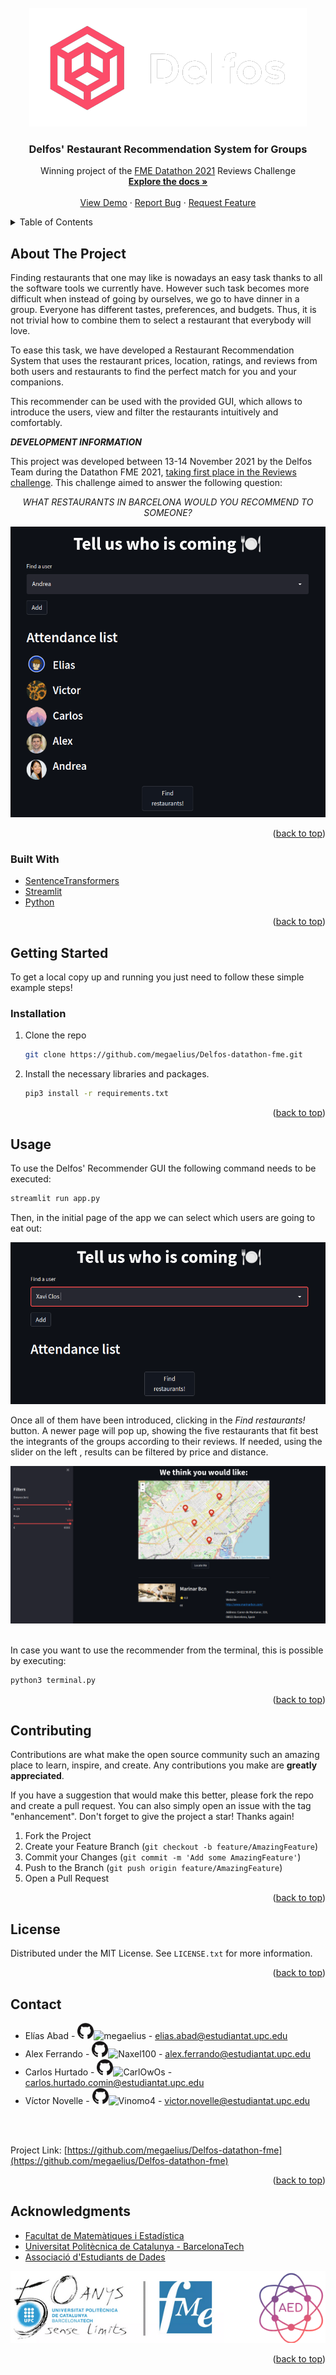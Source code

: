 <div id="top"></div>

<!-- PROJECT LOGO -->
<br />
<div align="center">
  <a href="https://github.com/megaelius/Delfos-datathon-fme">
    <img src="README_Images/logo.png" alt="Logo">
  </a>

<h3 align="center">Delfos' Restaurant Recommendation System for Groups</h3>

  <p align="center">
    Winning project of the  <a href=https://datathon.cat/>FME Datathon 2021</a> Reviews Challenge
    <br />
    <a href="https://github.com/megaelius/Delfos-datathon-fme"><strong>Explore the docs »</strong></a>
    <br />
    <br />
    <a href="https://github.com/megaelius/Delfos-datathon-fme">View Demo</a>
    ·
    <a href="https://github.com/megaelius/Delfos-datathon-fme/issues">Report Bug</a>
    ·
    <a href="https://github.com/megaelius/Delfos-datathon-fme/pulls">Request Feature</a>
  </p>
</div>



<!-- TABLE OF CONTENTS -->
<details>
  <summary>Table of Contents</summary>
  <ol>
    <li>
      <a href="#about-the-project">About The Project</a>
      <ul>
        <li><a href="#built-with">Built With</a></li>
      </ul>
    </li>
    <li>
      <a href="#getting-started">Getting Started</a>
      <ul>
        <li><a href="#installation">Installation</a></li>
      </ul>
    </li>
    <li><a href="#usage">Usage</a></li>
    <li><a href="#contributing">Contributing</a></li>
    <li><a href="#license">License</a></li>
    <li><a href="#contact">Contact</a></li>
    <li><a href="#acknowledgments">Acknowledgments</a></li>
  </ol>
</details>



<!-- ABOUT THE PROJECT -->
## About The Project

Finding restaurants that one may like is nowadays an easy task thanks to all the software tools we currently have. However such task becomes more difficult when instead of going by ourselves, we go to have dinner in a group. Everyone has different tastes, preferences, and budgets. Thus, it is not trivial how to combine them to select a restaurant that everybody will love.

To ease this task, we have developed a Restaurant Recommendation System that uses the restaurant prices, location, ratings, and reviews from both users and restaurants to find the perfect match for you and your companions.

This recommender can be used with the provided GUI, which allows to introduce the users, view and filter the restaurants intuitively and comfortably.

***DEVELOPMENT INFORMATION***

This project was developed between 13-14 November 2021 by the Delfos Team during the Datathon FME 2021, [taking first place in the Reviews challenge](https://fme.upc.edu/ca/noticies/cronica-de-la-1a-datathon-fme-2021). This challenge aimed to answer the following question:

  <p align="center"><i>WHAT RESTAURANTS IN BARCELONA WOULD YOU RECOMMEND TO SOMEONE?</i></p>

<div align="center">
    <img src="README_Images/screenshot.png" alt="SS1">
  </div>


<p align="right">(<a href="#top">back to top</a>)</p>


### Built With

* [SentenceTransformers](https://www.sbert.net/)
* [Streamlit](https://streamlit.io/)
* [Python](https://www.python.org/)

<p align="right">(<a href="#top">back to top</a>)</p>


<!-- GETTING STARTED -->
## Getting Started

To get a local copy up and running you just need to follow these simple example steps!

### Installation

1. Clone the repo
   ```sh
   git clone https://github.com/megaelius/Delfos-datathon-fme.git
   ```
2. Install the necessary libraries and packages.
   ```sh
   pip3 install -r requirements.txt
   ```
<p align="right">(<a href="#top">back to top</a>)</p>



<!-- USAGE EXAMPLES -->
## Usage

To use the Delfos' Recommender GUI the following command needs to be executed:
   ```sh
   streamlit run app.py
   ```
Then, in the initial page of the app we can select which users are going to eat out:

<div align="center">
    <img src="README_Images/screenshot2.png" alt="SS2">
  </div>

Once all of them have been introduced, clicking in the *Find restaurants!* button. 
A newer page will pop up, showing the five restaurants that fit best the integrants of the groups according to their reviews.
If needed, using the slider on the left , results can be filtered by price and distance. 

<div align="center">
    <img src="README_Images/screenshot3.png" alt="SS3">
  <br>
  <br>
  </div>



In case you want to use the recommender from the terminal, this is possible by executing:
   ```sh
   python3 terminal.py
   ```

<p align="right">(<a href="#top">back to top</a>)</p>


<!-- CONTRIBUTING -->
## Contributing

Contributions are what make the open source community such an amazing place to learn, inspire, and create. Any contributions you make are **greatly appreciated**.

If you have a suggestion that would make this better, please fork the repo and create a pull request. You can also simply open an issue with the tag "enhancement".
Don't forget to give the project a star! Thanks again!

1. Fork the Project
2. Create your Feature Branch (`git checkout -b feature/AmazingFeature`)
3. Commit your Changes (`git commit -m 'Add some AmazingFeature'`)
4. Push to the Branch (`git push origin feature/AmazingFeature`)
5. Open a Pull Request

<p align="right">(<a href="#top">back to top</a>)</p>



<!-- LICENSE -->
## License

Distributed under the MIT License. See `LICENSE.txt` for more information.

<p align="right">(<a href="#top">back to top</a>)</p>



<!-- CONTACT -->
## Contact

* Elías Abad - [<img alt="GitHub" width="26px" src="https://raw.githubusercontent.com/github/explore/78df643247d429f6cc873026c0622819ad797942/topics/github/github.png" />][git1]![ megaelius](https://github.com/megaelius/) - elias.abad@estudiantat.upc.edu
* Alex Ferrando - [<img alt="GitHub" width="26px" src="https://raw.githubusercontent.com/github/explore/78df643247d429f6cc873026c0622819ad797942/topics/github/github.png" />][git2]![ Naxel100](https://github.com/Naxel100/) - alex.ferrando@estudiantat.upc.edu
* Carlos Hurtado - [<img alt="GitHub" width="26px" src="https://raw.githubusercontent.com/github/explore/78df643247d429f6cc873026c0622819ad797942/topics/github/github.png" />][git3]![ CarlOwOs](https://github.com/CarlOwOs/) - carlos.hurtado.comin@estudiantat.upc.edu
* Víctor Novelle - [<img alt="GitHub" width="26px" src="https://raw.githubusercontent.com/github/explore/78df643247d429f6cc873026c0622819ad797942/topics/github/github.png" />][git4]![ Vinomo4](https://github.com/Vinomo4/) - victor.novelle@estudiantat.upc.edu

<br>
<br>

Project Link: [https://github.com/megaelius/Delfos-datathon-fme](https://github.com/megaelius/Delfos-datathon-fme)

<p align="right">(<a href="#top">back to top</a>)</p>



<!-- ACKNOWLEDGMENTS -->
## Acknowledgments

* [Facultat de Matemàtiques i Estadística](https://fme.upc.edu/ca)
* [Universitat Politècnica de Catalunya - BarcelonaTech](https://www.upc.edu/ca)
* [Associació d'Estudiants de Dades](https://twitter.com/datastudents)

<div align="center">
    <img src="README_Images/screenshot4.png" alt="SS4">
  </div>

<p align="right">(<a href="#top">back to top</a>)</p>



<!-- MARKDOWN LINKS & IMAGES -->
<!-- https://www.markdownguide.org/basic-syntax/#reference-style-links -->
[git1]: https://github.com/megaelius/
[git2]: https://github.com/Naxel100
[git3]: https://github.com/CarlOwOs
[git4]: https://github.com/Vinomo4


